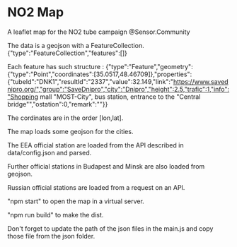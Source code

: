 # NO2 Map

A leaflet map for the NO2 tube campaign @Sensor.Community 

The data is a geojson with a FeatureCollection.
{"type":"FeatureCollection","features":[]}

Each feature has such structure :
{"type":"Feature","geometry":{"type":"Point","coordinates":[35.0517,48.46709]},"properties":{"tubeId":"DNK1","resultId":"2337","value":32.149,"link":"https://www.savednipro.org/","group":"SaveDnipro","city":"Dnipro","height":2.5,"trafic":1,"info":"Shopping mall \"MOST-City\", bus station, entrance to the \"Central bridge\"","ostation":0,"remark":""}}


The cordinates are in the order [lon,lat].

The map loads some geojson for the cities. 

The EEA official station are loaded from the API described in data/config.json and parsed.

Further official stations in Budapest and Minsk are also loaded from geojson.

Russian official stations are loaded from a request on an API.

"npm start" to open the map in a virtual server.

"npm run build" to make the dist.

Don't forget to update the path of the json files in the main.js and copy those file from the json folder.